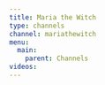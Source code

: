 ```yaml
---
title: Maria the Witch
type: channels
channel: mariathewitch
menu:
  main:
    parent: Channels
videos:
---
```

